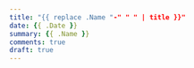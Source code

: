 ```yaml
---
title: "{{ replace .Name "-" " " | title }}"
date: {{ .Date }}
summary: {{ .Name }}
comments: true
draft: true
---
```


